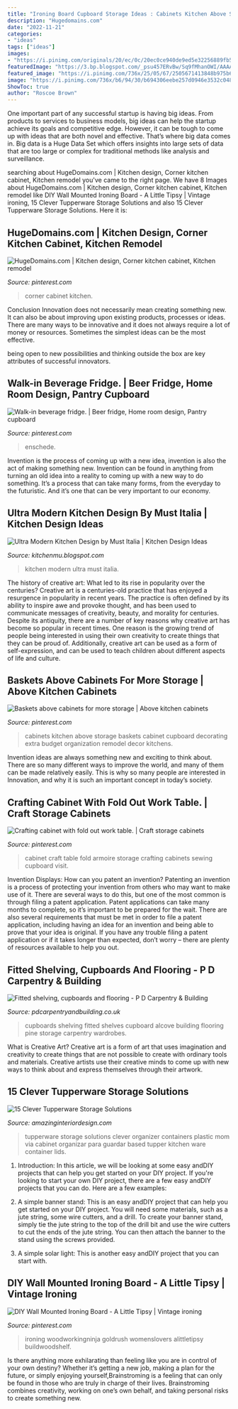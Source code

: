 ```yaml
---
title: "Ironing Board Cupboard Storage Ideas : Cabinets Kitchen Above Storage Baskets Cabinet Cupboard Decorating Extra Budget Organization Remodel Decor Kitchens"
description: "Hugedomains.com"
date: "2022-11-21"
categories:
- "ideas"
tags: ["ideas"]
images:
- "https://i.pinimg.com/originals/20/ec/0c/20ec0ce940de9ed5e32256889fb5c6ec.jpg"
featuredImage: "https://3.bp.blogspot.com/_psu457ERvBw/Sq9fMhanOWI/AAAAAAAAAwk/W76Wzvdzk1k/s400/Italian+01.jpg"
featured_image: "https://i.pinimg.com/736x/25/05/67/2505671413848b975b6ed7931c52aece--above-cabinets-kitchen-cabinets.jpg"
image: "https://i.pinimg.com/736x/b6/94/30/b694306eebe257d0946e3532c048db5c.jpg"
ShowToc: true
author: "Roscoe Brown"
---
```



One important part of any successful startup is having big ideas. From products to services to business models, big ideas can help the startup achieve its goals and competitive edge. However, it can be tough to come up with ideas that are both novel and effective. That’s where big data comes in. Big data is a Huge Data Set which offers insights into large sets of data that are too large or complex for traditional methods like analysis and surveillance.

	

		
searching about HugeDomains.com | Kitchen design, Corner kitchen cabinet, Kitchen remodel you've came to the right page. We have 8 Images about HugeDomains.com | Kitchen design, Corner kitchen cabinet, Kitchen remodel like DIY Wall Mounted Ironing Board - A Little Tipsy | Vintage ironing, 15 Clever Tupperware Storage Solutions and also 15 Clever Tupperware Storage Solutions. Here it is:
		
    
## HugeDomains.com | Kitchen Design, Corner Kitchen Cabinet, Kitchen Remodel

<img loading=lazy src="https://i.pinimg.com/736x/d6/ff/07/d6ff07e9e9a594b3d0e9b57184231b11.jpg" onerror="this.onerror=null;this.src='https://tse2.mm.bing.net/th?id=OIP.NqQ-knSDa3LPSTMMyH-oLgHaLH&amp;pid=15.1';" alt="HugeDomains.com | Kitchen design, Corner kitchen cabinet, Kitchen remodel">

_Source: pinterest.com_

>corner cabinet kitchen. 

	

Conclusion
Innovation does not necessarily mean creating something new. It can also be about improving upon existing products, processes or ideas.
There are many ways to be innovative and it does not always require a lot of money or resources. Sometimes the simplest ideas can be the most effective.

 being open to new possibilities and thinking outside the box are key attributes of successful innovators.

    
## Walk-in Beverage Fridge. | Beer Fridge, Home Room Design, Pantry Cupboard

<img loading=lazy src="https://i.pinimg.com/originals/20/ec/0c/20ec0ce940de9ed5e32256889fb5c6ec.jpg" onerror="this.onerror=null;this.src='https://tse4.mm.bing.net/th?id=OIP.ZDmH7WqqMxEHoibcbYwCsQHaJ4&amp;pid=15.1';" alt="Walk-in beverage fridge. | Beer fridge, Home room design, Pantry cupboard">

_Source: pinterest.com_

>enschede. 

	

Invention is the process of coming up with a new idea, invention is also the act of making something new. Invention can be found in anything from turning an old idea into a reality to coming up with a new way to do something. It’s a process that can take many forms, from the everyday to the futuristic. And it’s one that can be very important to our economy.

    
## Ultra Modern Kitchen Design By Must Italia | Kitchen Design Ideas

<img loading=lazy src="https://3.bp.blogspot.com/_psu457ERvBw/Sq9fMhanOWI/AAAAAAAAAwk/W76Wzvdzk1k/s400/Italian+01.jpg" onerror="this.onerror=null;this.src='https://tse1.mm.bing.net/th?id=OIP.in5RX1ZebveAsJ-lSwohCAHaEc&amp;pid=15.1';" alt="Ultra Modern Kitchen Design by Must Italia | Kitchen Design Ideas">

_Source: kitchenmu.blogspot.com_

>kitchen modern ultra must italia. 

	

The history of creative art: What led to its rise in popularity over the centuries?
Creative art is a centuries-old practice that has enjoyed a resurgence in popularity in recent years. The practice is often defined by its ability to inspire awe and provoke thought, and has been used to communicate messages of creativity, beauty, and morality for centuries. Despite its antiquity, there are a number of key reasons why creative art has become so popular in recent times. One reason is the growing trend of people being interested in using their own creativity to create things that they can be proud of. Additionally, creative art can be used as a form of self-expression, and can be used to teach children about different aspects of life and culture.

    
## Baskets Above Cabinets For More Storage | Above Kitchen Cabinets

<img loading=lazy src="https://i.pinimg.com/736x/25/05/67/2505671413848b975b6ed7931c52aece--above-cabinets-kitchen-cabinets.jpg" onerror="this.onerror=null;this.src='https://tse1.mm.bing.net/th?id=OIP.8NXkC1RG2vOXRvz4uClaQgHaFj&amp;pid=15.1';" alt="Baskets above cabinets for more storage | Above kitchen cabinets">

_Source: pinterest.com_

>cabinets kitchen above storage baskets cabinet cupboard decorating extra budget organization remodel decor kitchens. 

	

Invention ideas are always something new and exciting to think about. There are so many different ways to improve the world, and many of them can be made relatively easily. This is why so many people are interested in Innovation, and why it is such an important concept in today’s society.

    
## Crafting Cabinet With Fold Out Work Table. | Craft Storage Cabinets

<img loading=lazy src="https://i.pinimg.com/736x/b6/94/30/b694306eebe257d0946e3532c048db5c.jpg" onerror="this.onerror=null;this.src='https://tse3.mm.bing.net/th?id=OIP.vBi_NOTzAvHQQwEPVrYs7gHaJ7&amp;pid=15.1';" alt="Crafting cabinet with fold out work table. | Craft storage cabinets">

_Source: pinterest.com_

>cabinet craft table fold armoire storage crafting cabinets sewing cupboard visit. 

	

Invention Displays: How can you patent an invention?
Patenting an invention is a process of protecting your invention from others who may want to make use of it. There are several ways to do this, but one of the most common is through filing a patent application. Patent applications can take many months to complete, so it’s important to be prepared for the wait. There are also several requirements that must be met in order to file a patent application, including having an idea for an invention and being able to prove that your idea is original. If you have any trouble filing a patent application or if it takes longer than expected, don’t worry – there are plenty of resources available to help you out.

    
## Fitted Shelving, Cupboards And Flooring - P D Carpentry &amp; Building

<img loading=lazy src="https://pdcarpentryandbuilding.co.uk/wp-content/uploads/2014/04/alcove-cupboard-after.jpg" onerror="this.onerror=null;this.src='https://tse3.mm.bing.net/th?id=OIP.WcvJJ_OhWZQGaLYW8oAU3QHaJ4&amp;pid=15.1';" alt="Fitted shelving, cupboards and flooring - P D Carpentry &amp; Building">

_Source: pdcarpentryandbuilding.co.uk_

>cupboards shelving fitted shelves cupboard alcove building flooring pine storage carpentry wardrobes. 

	

What is Creative Art?
Creative art is a form of art that uses imagination and creativity to create things that are not possible to create with ordinary tools and materials. Creative artists use their creative minds to come up with new ways to think about and express themselves through their artwork.

    
## 15 Clever Tupperware Storage Solutions

<img loading=lazy src="http://www.amazinginteriordesign.com/wp-content/uploads/2016/12/15-clever-tupperware-storage-solutions-6-1.jpg" onerror="this.onerror=null;this.src='https://tse4.mm.bing.net/th?id=OIP.nHCcl-O7yQwD5t16VQs2mwHaE_&amp;pid=15.1';" alt="15 Clever Tupperware Storage Solutions">

_Source: amazinginteriordesign.com_

>tupperware storage solutions clever organizer containers plastic mom via cabinet organizar para guardar based tupper kitchen ware container lids. 

	

1) Introduction: In this article, we will be looking at some easy andDIY projects that can help you get started on your DIY project.
If you're looking to start your own DIY project, there are a few easy andDIY projects that you can do. Here are a few examples:
1) A simple banner stand: This is an easy andDIY project that can help you get started on your DIY project. You will need some materials, such as a jute string, some wire cutters, and a drill. To create your banner stand, simply tie the jute string to the top of the drill bit and use the wire cutters to cut the ends of the jute string. You can then attach the banner to the stand using the screws provided.

2) A simple solar light: This is another easy andDIY project that you can start with.

    
## DIY Wall Mounted Ironing Board - A Little Tipsy | Vintage Ironing

<img loading=lazy src="https://i.pinimg.com/736x/af/14/87/af1487682a9864e8935d18fbd05d02ae.jpg" onerror="this.onerror=null;this.src='https://tse2.mm.bing.net/th?id=OIP.wzitZ5L6uuH_SiCIzmGH4wHaQL&amp;pid=15.1';" alt="DIY Wall Mounted Ironing Board - A Little Tipsy | Vintage ironing">

_Source: pinterest.com_

>ironing woodworkingninja goldrush womenslovers alittletipsy buildwoodshelf. 

	

Is there anything more exhilarating than feeling like you are in control of your own destiny? Whether it’s getting a new job, making a plan for the future, or simply enjoying yourself,Brainstroming is a feeling that can only be found in those who are truly in charge of their lives. Brainstroming combines creativity, working on one’s own behalf, and taking personal risks to create something new.

